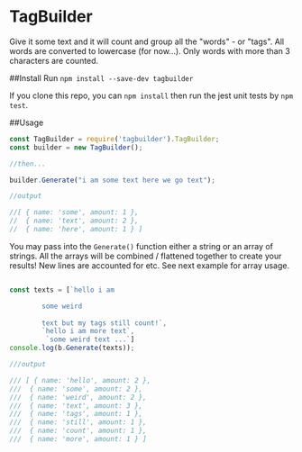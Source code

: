 # TagBuilder

Give it some text and it will count and group all the "words" - or "tags". All words are converted to lowercase (for now...). Only words with more than 3 characters are counted.

##Install
Run ```npm install --save-dev tagbuilder```

If you clone this repo, you can ```npm install``` then run the jest unit tests by ```npm test```.

##Usage
```javascript
const TagBuilder = require('tagbuilder').TagBuilder;
const builder = new TagBuilder();

//then...

builder.Generate("i am some text here we go text");

//output

//[ { name: 'some', amount: 1 },
//  { name: 'text', amount: 2 },
//  { name: 'here', amount: 1 } ]
```
You may pass into the ```Generate()``` function either a string or an array of strings. All the arrays will be combined / flattened together to create your results! New lines are accounted for etc. See next example for array usage.

```javascript

const texts = [`hello i am

        some weird
        
        text but my tags still count!`,
        `hello i am more text`,
         `some weird text ...`]
console.log(b.Generate(texts));

///output

/// [ { name: 'hello', amount: 2 },
///  { name: 'some', amount: 2 },
///  { name: 'weird', amount: 2 },
///  { name: 'text', amount: 3 },
///  { name: 'tags', amount: 1 },
///  { name: 'still', amount: 1 },
///  { name: 'count', amount: 1 },
///  { name: 'more', amount: 1 } ]

```
